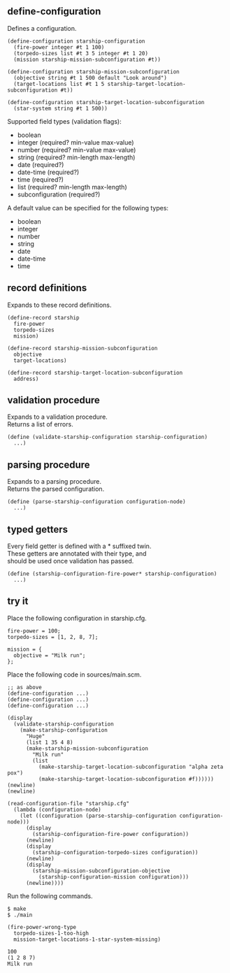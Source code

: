define-configuration
--------------------
Defines a configuration.

    (define-configuration starship-configuration
      (fire-power integer #t 1 100)
      (torpedo-sizes list #t 3 5 integer #t 1 20)
      (mission starship-mission-subconfiguration #t))

    (define-configuration starship-mission-subconfiguration
      (objective string #t 1 500 default "Look around")
      (target-locations list #t 1 5 starship-target-location-subconfiguration #t))

    (define-configuration starship-target-location-subconfiguration
      (star-system string #t 1 500))

Supported field types (validation flags):

- boolean
- integer (required? min-value max-value)
- number (required? min-value max-value)
- string (required? min-length max-length)
- date (required?)
- date-time (required?)
- time (required?)
- list (required? min-length max-length)
- subconfiguration (required?)

A default value can be specified for the following types:

- boolean
- integer
- number
- string
- date
- date-time
- time

record definitions
------------------
Expands to these record definitions.

    (define-record starship
      fire-power
      torpedo-sizes
      mission)

    (define-record starship-mission-subconfiguration
      objective
      target-locations)

    (define-record starship-target-location-subconfiguration
      address)

validation procedure
--------------------
Expands to a validation procedure.  
Returns a list of errors.

    (define (validate-starship-configuration starship-configuration)
      ...)

parsing procedure
-----------------
Expands to a parsing procedure.  
Returns the parsed configuration.

    (define (parse-starship-configuration configuration-node)
      ...)

typed getters
-------------
Every field getter is defined with a * suffixed twin.  
These getters are annotated with their type, and  
should be used once validation has passed.

    (define (starship-configuration-fire-power* starship-configuration)
      ...)

try it
------
Place the following configuration in starship.cfg.

    fire-power = 100;
    torpedo-sizes = [1, 2, 8, 7];

    mission = {
      objective = "Milk run";
    };

Place the following code in sources/main.scm.

    ;; as above
    (define-configuration ...)
    (define-configuration ...)
    (define-configuration ...)

    (display
      (validate-starship-configuration
        (make-starship-configuration
          "Huge"
          (list 1 35 4 8)
          (make-starship-mission-subconfiguration
            "Milk run"
            (list
              (make-starship-target-location-subconfiguration "alpha zeta pox")
              (make-starship-target-location-subconfiguration #f))))))
    (newline)
    (newline)

    (read-configuration-file "starship.cfg"
      (lambda (configuration-node)
        (let ((configuration (parse-starship-configuration configuration-node)))
          (display
            (starship-configuration-fire-power configuration))
          (newline)
          (display
            (starship-configuration-torpedo-sizes configuration))
          (newline)
          (display
            (starship-mission-subconfiguration-objective
              (starship-configuration-mission configuration)))
          (newline))))

Run the following commands.

    $ make
    $ ./main

    (fire-power-wrong-type
      torpedo-sizes-1-too-high
      mission-target-locations-1-star-system-missing)

    100
    (1 2 8 7)
    Milk run
